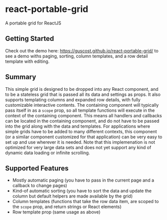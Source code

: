 # react-portable-grid
A portable grid for ReactJS

## Getting Started
Check out the demo here: https://guscost.github.io/react-portable-grid/ to see a demo withs paging, sorting, column templates, and a row detail template with editing. 

## Summary
This simple grid is designed to be dropped into any React component, and to be a stateless grid that is passed all its data and settings as props. It also supports templating columns and expanded row details, with fully customizable interactive contents. The containing component will typically pass itself in as a `scope` prop, so all template functions will execute in the context of the containing component. This means all handlers and callbacks can be located in the containing component, and do not have to be passed into the grid along with the data and templates. For applications where simple grids have to be added to many different contexts, this component (or a similar component customized for that application) can be very easy to set up and use wherever it is needed. Note that this implemenation is not optimized for very large data sets and does not yet support any kind of dynamic data loading or infinite scrolling.

## Supported Features

- Mostly automatic paging (you have to pass in the current page and a callback to change pages)
- Kind-of automatic sorting (you have to sort the data and update the column but default helpers are made available by the grid)
- Column templates (functions that take the row data item, are scoped to the `scope` prop, and return strings or React elements)
- Row template prop (same usage as above)